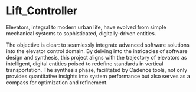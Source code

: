 # Lift_Controller
Elevators, integral to modern urban life, have evolved from simple mechanical systems to sophisticated, digitally-driven entities.

The objective is clear: to seamlessly integrate advanced software solutions into the elevator control domain. By delving into the intricacies of software design and synthesis, this project aligns with the trajectory of elevators as intelligent, digital entities poised to redefine standards in vertical transportation. The synthesis phase, facilitated by Cadence tools, not only provides quantitative insights into system performance but also serves as a compass for optimization and refinement.
